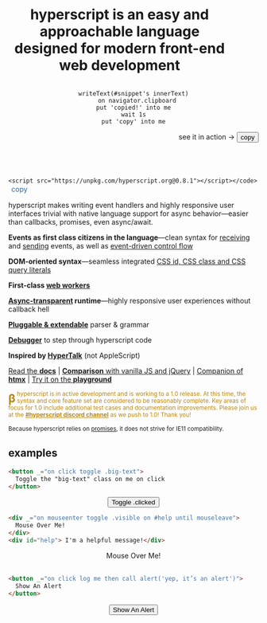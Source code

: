 
<header id="intro-to-hyperscript">

# hyperscript is an easy and approachable language designed for modern front-end web development

<div id="sample">

<pre><code id="snippet" class="lang-hyperscript">writeText(#snippet's innerText)
  on navigator.clipboard
put 'copied!' into me
wait 1s
put 'copy' into me</code></pre>

<p style="text-align: right">see it in action &rarr;
<button class="btn primary" style="margin: auto" _="on click
writeText(#snippet's innerText) on navigator.clipboard
put 'copied!' into me
wait 1s
put 'copy' into me">
copy
</button>

</div>
</header>


`<script src="https://unpkg.com/hyperscript.org@0.8.1"></script></code>`
<button style="font:inherit; background: none; border: none; color: #3465a4"
_="on click
writeText(my previousElementSibling's innerText) on navigator.clipboard
put 'copied!' into me
wait 2s
put 'copy' into me">copy</button>

hyperscript makes writing event handlers and highly responsive user interfaces
trivial with native language support for async behavior&mdash;easier than
callbacks, promises, even async/await.

<div id="features">

* **Events as first class citizens in the language**&mdash;clean syntax for
  [receiving](/features/on) and [sending](/commands/send) events, as well as
  [event-driven control flow](docs/#event-control-flow)
* **DOM-oriented syntax**&mdash;seamless integrated [CSS id, CSS class and CSS
  query literals](https://hyperscript.org/expressions/#css)
* **First-class [web workers](/docs#workers)**
* **[Async-transparent](/docs#async) runtime**&mdash;highly responsive user
  experiences without callback hell
* **[Pluggable & extendable](/docs/#extending)** parser & grammar
* **[Debugger](/docs#debugging)** to step through hyperscript code
* **Inspired by [HyperTalk](https://hypercard.org/HyperTalk%20Reference%202.4.pdf)**
  (not AppleScript)
</div>

[Read the **docs**](/docs) |
[**Comparison** with vanilla JS and jQuery](/comparison) |
[Companion of **htmx**](https://htmx.org) |
[Try it on the **playground**](/playground)

<small style="color: darkgoldenrod;">
<b style="font-size: 2em; padding: 4px .2ch 0 0; line-height: 1; float: left">β</b>
hyperscript is in active development and is working to a 1.0 release. At this
time, the syntax and core feature set are considered to be reasonably complete.
Key areas of focus for 1.0 include additional test cases and documentation
improvements. Please join us at the
<a style="color: darkgoldenrod;font-weight: bold" href="https://htmx.org/discord">#hyperscript discord channel</a>
as we push to 1.0! Thank you!</p>
</small>

 <small>Because hyperscript relies on
[promises](https://caniuse.com/?search=Promise), it does not strive for IE11
compatibility.</small>

<style>
#intro-to-hyperscript {
  display: flex;
  position: relative;
  flex-flow: row wrap;
  justify-content: stretch;
  align-items: center;
}

#intro-to-hyperscript h1 {
  flex: 4 6 18ch;
  margin-right: 2em;
}

#intro-to-hyperscript #sample {
  flex: 1 0 max-content;
}

#features ul {
  padding-left: 0;
  list-style: none;
  column-width: 40ch;
  column-gap: 2em;
  margin-bottom: -1em;
}

#features li {
  display: inline-block;
  margin-bottom: 1em;
}

.example {
  margin: .5em auto;
  text-align: center;
}
</style>

## examples

```html
<button _="on click toggle .big-text">
  Toggle the "big-text" class on me on click
</button>
```

<div class="example">
<style>
button {
  transition: all 300ms ease-in;
}
button.big-text {
  font-size: 2em;
}
</style>
<button class="btn primary" _="on click toggle .big-text">
  Toggle .clicked
</button>
</div>

```html
<div _="on mouseenter toggle .visible on #help until mouseleave">
  Mouse Over Me!
</div>
<div id="help"> I'm a helpful message!</div>

```

<div class="example">
<style>
#help {
  opacity: 0;
}
#help.visible {
  opacity: 1;
  transition: opacity 200ms ease-in;
}
</style>
<div _="on mouseenter toggle .visible on #help until mouseleave">
  Mouse Over Me!
</div>
<div id="help"> I'm a helpful message!</div>
</div>

```html
<button _="on click log me then call alert('yep, it’s an alert')">
  Show An Alert
</button>
```

<div class="example">
<button class="btn primary" _="
  on click
    log me then call alert('yep, it\'s an alert - check the console...')">
  Show An Alert
</button>
</div>
